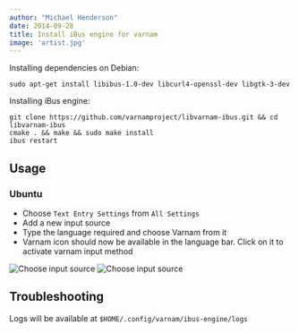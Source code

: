 ```yaml
---
author: "Michael Henderson"
date: 2014-09-28
title: Install iBus engine for varnam
image: 'artist.jpg'
---
```



Installing dependencies on Debian:

```
sudo apt-get install libibus-1.0-dev libcurl4-openssl-dev libgtk-3-dev
```

Installing iBus engine:

```
git clone https://github.com/varnamproject/libvarnam-ibus.git && cd libvarnam-ibus
cmake . && make && sudo make install
ibus restart
```
Usage
-----

### Ubuntu

-	Choose `Text Entry Settings` from `All Settings`
-	Add a new input source
-	Type the language required and choose Varnam from it
-	Varnam icon should now be available in the language bar. Click on it to activate varnam input method

![Choose input source](https://raw.githubusercontent.com/varnamproject/libvarnam-ibus/master/ibus-usage1.png) ![Choose input source](https://raw.githubusercontent.com/varnamproject/libvarnam-ibus/master/ibus-usage.png)

Troubleshooting
---------------

Logs will be available at `$HOME/.config/varnam/ibus-engine/logs`